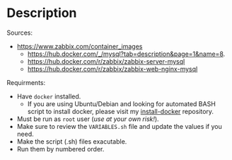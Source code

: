 # Description

Sources: 
- https://www.zabbix.com/container_images
  - https://hub.docker.com/_/mysql?tab=description&page=1&name=8.
  - https://hub.docker.com/r/zabbix/zabbix-server-mysql
  - https://hub.docker.com/r/zabbix/zabbix-web-nginx-mysql

Requirments:
- Have `docker` installed.
  - If you are using Ubuntu/Debian and looking for automated BASH script to install docker, please visit my [install-docker](https://github.com/vrej-ab/install-docker) repository.
- Must be run as `root` user (*use at your own risk!*).
- Make sure to review the `VARIABLES.sh` file and update the values if you need.
- Make the script (.sh) files exacutable.
- Run them by numbered order.

